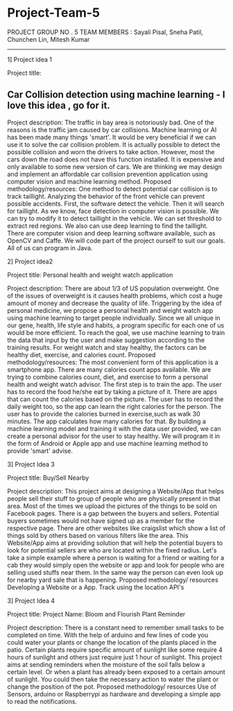 # Project-Team-5

PROJECT GROUP NO . 5
TEAM MEMBERS : Sayali Pisal, Sneha Patil, Chunchen Lin, Mitesh Kumar


---------------------------------------------------------------------------------------------
1]	Project idea 1

Project title:
## Car Collision detection using machine learning  - I love this idea , go for it. 

Project description:
The traffic in bay area is notoriously bad. One of the reasons is the traffic jam caused by car collisions.  Machine learning or AI has been made many things 'smart'. It would be very beneficial if we can use it to solve the car collision problem. It is actually possible to detect the possible collision and worn the drivers to take action. However, most the cars down the road does not have this function installed. It is expensive and only available to some new version of cars. We are thinking we may design and implement an affordable car collision prevention application using computer vision and machine learning method.
Proposed methodology/resources:
One method to detect potential car collision is to track taillight. Analyzing the behavior of the front vehicle can prevent possible accidents. First, the software detect the vehicle. Then it will search for taillight. As we know, face detection in computer vision is possible. We can try to modify it to detect taillight in the vehicle.  We can set threshold to extract red regions. We also can use deep learning to find the taillight. There are computer vision and deep learning  software available, such as OpenCV and Caffe. We will code part of the project ourself to suit our goals. All of us can program in Java. 

2]	Project idea2

Project title:
Personal health and weight watch application

Project description:
There are about 1/3 of US population overweight. One of the issues of overweight is it causes health problems, which cost a huge amount of money and decrease the quality of life. Triggering by the idea of personal medicine, we propose a personal health and weight watch app using machine learning to target people individually. Since we all unique in our gene, health, life style and habits, a program specific for each one of us would be more efficient. To reach the goal, we use machine learning to train the data that input by the user and make suggestion according to the training results. For weight watch and stay healthy, the factors can be healthy diet, exercise, and calories count.
Proposed methodology/resources:
The most convenient form of this application is a smartphone app. There are many calories count apps available. We are trying to combine calories count, diet, and exercise to form a personal health and weight watch advisor. The first step is to train the app. The user has to record the food he/she eat by taking a picture of it. There are apps that can count the calories based on the picture. The user has to record the daily weight too, so the app can learn the right calories for the person. The user has to provide the calories burned in exercise,such as walk 30 minutes. The app calculates how many calories for that. By building a machine learning model and training it with the data user provided, we can create a personal advisor for the user to stay healthy.  We will program it in the form of Android or Apple app and use machine learning method to provide 'smart' advise. 

3] Project Idea 3 

Project title:
Buy/Sell Nearby 

Project description:
This project aims at designing a Website/App that helps people sell their stuff to group of people who are physically present in that area. Most of the times we upload the pictures of the things to be sold on Facebook pages. There is a gap between the buyers and sellers. Potential buyers sometimes would not have signed up as a member for the respective page. There are other websites like craigslist which show a list of things sold by others based on various filters like the area. 
This Website/App aims at providing solution that will help the potential buyers to look for potential sellers are who are located within the fixed radius. Let's take a simple example where a person is waiting for a friend or waiting for a cab they would simply open the website or app and look for people who are selling used stuffs near them. In the same way the person can even look up for nearby yard sale that is happening. 
Proposed methodology/ resources Developing a Website or a App. Track using the location API's 

3] Project Idea 4

Project title:
Project Name: Bloom and Flourish Plant Reminder 

Project description:
There is a constant need to remember small tasks to be completed on time. With the help of arduino and few lines of code you could water your plants or change the location of the plants placed in the patio. Certain plants require specific amount of sunlight like some require 4 hours of sunlight and others just require just 1 hour of sunlight. This project aims at sending reminders when the moisture of the soil falls below a certain level. Or when a plant has already been exposed to a certain amount of sunlight. You could then take the necessary action to water the plant or change the position of the pot. 
Proposed methodology/ resources Use of Sensors, arduino or Raspberrypi as hardware and developing a simple app to read the notifications. 



